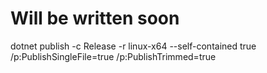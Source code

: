 # Will be written soon

dotnet publish -c Release -r linux-x64 --self-contained true /p:PublishSingleFile=true /p:PublishTrimmed=true